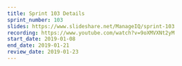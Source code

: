 ```yaml
---
title: Sprint 103 Details
sprint_number: 103
slides: https://www.slideshare.net/ManageIQ/sprint-103
recording: https://www.youtube.com/watch?v=9oXMVXNt2yM
start_date: 2019-01-08
end_date: 2019-01-21
review_date: 2019-01-23
---
```

